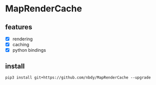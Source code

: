 # MapRenderCache

## features

- [X] rendering
- [X] caching
- [X] python bindings

## install

`pip3 install git+https://github.com/nbdy/MapRenderCache --upgrade`